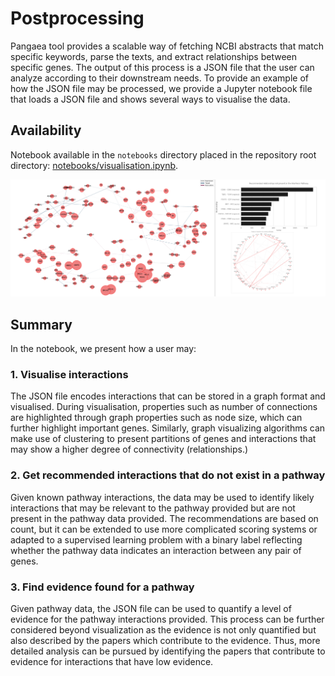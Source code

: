 # Postprocessing

Pangaea tool provides a scalable way of fetching NCBI abstracts that match specific keywords, parse the texts, and extract relationships between specific genes. The output of this process is a JSON file that the user can analyze according to their downstream needs. To provide an example of how the JSON file may be processed, we provide a Jupyter notebook file that loads a JSON file and shows several ways to visualise the data.

## Availability

Notebook available in the `notebooks` directory placed in the repository root directory: [notebooks/visualisation.ipynb](https://github.com/ss-lab-cancerunit/pangaea/blob/master/notebooks/visualisation.ipynb).

![visualisation examples](img/visualisation.png)

## Summary

In the notebook, we present how a user may:

### 1. Visualise interactions

The JSON file encodes interactions that can be stored in a graph format and visualised. During visualisation, properties such as number of connections are highlighted through graph properties such as node size, which can further highlight important genes. Similarly, graph visualizing algorithms can make use of clustering to present partitions of genes and interactions that may show a higher degree of connectivity (relationships.)

### 2. Get recommended interactions that do not exist in a pathway

Given known pathway interactions, the data may be used to identify likely interactions that may be relevant to the pathway provided but are not present in the pathway data provided. The recommendations are based on count, but it can be extended to use more complicated scoring systems or adapted to a supervised learning problem with a binary label reflecting whether the pathway data indicates an interaction between any pair of genes.

### 3. Find evidence found for a pathway

Given pathway data, the JSON file can be used to quantify a level of evidence for the pathway interactions provided. This process can be further considered beyond visualization as the evidence is not only quantified but also described by the papers which contribute to the evidence. Thus, more detailed analysis can be pursued by identifying the papers that contribute to evidence for interactions that have low evidence.


